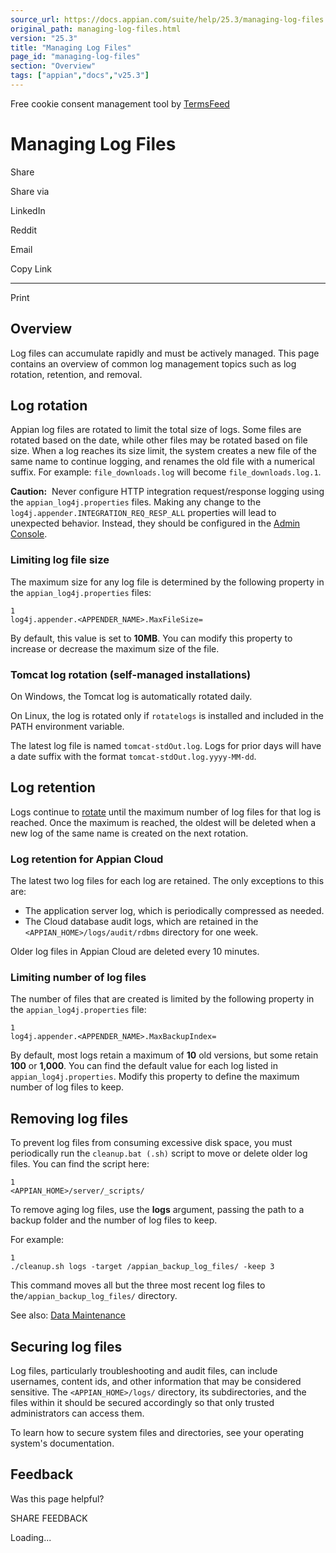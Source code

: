 ```yaml
---
source_url: https://docs.appian.com/suite/help/25.3/managing-log-files.html
original_path: managing-log-files.html
version: "25.3"
title: "Managing Log Files"
page_id: "managing-log-files"
section: "Overview"
tags: ["appian","docs","v25.3"]
---
```



Free cookie consent management tool by [TermsFeed](https://www.termsfeed.com/)

# Managing Log Files

Share

Share via

LinkedIn

Reddit

Email

Copy Link

* * *

Print

## Overview

Log files can accumulate rapidly and must be actively managed. This page contains an overview of common log management topics such as log rotation, retention, and removal.

## Log rotation

Appian log files are rotated to limit the total size of logs. Some files are rotated based on the date, while other files may be rotated based on file size. When a log reaches its size limit, the system creates a new file of the same name to continue logging, and renames the old file with a numerical suffix. For example: `file_downloads.log` will become `file_downloads.log.1`.

**Caution:**  Never configure HTTP integration request/response logging using the `appian_log4j.properties` files. Making any change to the `log4j.appender.INTEGRATION_REQ_RESP_ALL` properties will lead to unexpected behavior. Instead, they should be configured in the [Admin Console](Appian_Administration_Console.html#logging).

### Limiting log file size

The maximum size for any log file is determined by the following property in the `appian_log4j.properties` files:

```
1
log4j.appender.<APPENDER_NAME>.MaxFileSize=
```

By default, this value is set to **10MB**. You can modify this property to increase or decrease the maximum size of the file.

### Tomcat log rotation (self-managed installations)

On Windows, the Tomcat log is automatically rotated daily.

On Linux, the log is rotated only if `rotatelogs` is installed and included in the PATH environment variable.

The latest log file is named `tomcat-stdOut.log`. Logs for prior days will have a date suffix with the format `tomcat-stdOut.log.yyyy-MM-dd`.

## Log retention

Logs continue to [rotate](#log-rotation) until the maximum number of log files for that log is reached. Once the maximum is reached, the oldest will be deleted when a new log of the same name is created on the next rotation.

### Log retention for Appian Cloud

The latest two log files for each log are retained. The only exceptions to this are:

-   The application server log, which is periodically compressed as needed.
-   The Cloud database audit logs, which are retained in the `<APPIAN_HOME>/logs/audit/rdbms` directory for one week.

Older log files in Appian Cloud are deleted every 10 minutes.

### Limiting number of log files

The number of files that are created is limited by the following property in the `appian_log4j.properties` file:

```
1
log4j.appender.<APPENDER_NAME>.MaxBackupIndex=
```

By default, most logs retain a maximum of **10** old versions, but some retain **100** or **1,000**. You can find the default value for each log listed in `appian_log4j.properties`. Modify this property to define the maximum number of log files to keep.

## Removing log files

To prevent log files from consuming excessive disk space, you must periodically run the `cleanup.bat (.sh)` script to move or delete older log files. You can find the script here:

```
1
<APPIAN_HOME>/server/_scripts/
```

To remove aging log files, use the **logs** argument, passing the path to a backup folder and the number of log files to keep.

For example:

```
1
./cleanup.sh logs -target /appian_backup_log_files/ -keep 3
```

This command moves all but the three most recent log files to the`/appian_backup_log_files/` directory.

See also: [Data Maintenance](Data_Maintenance.html)

## Securing log files

Log files, particularly troubleshooting and audit files, can include usernames, content ids, and other information that may be considered sensitive. The `<APPIAN_HOME>/logs/` directory, its subdirectories, and the files within it should be secured accordingly so that only trusted administrators can access them.

To learn how to secure system files and directories, see your operating system's documentation.

## Feedback

Was this page helpful?

SHARE FEEDBACK

Loading...